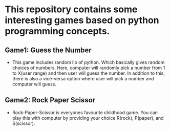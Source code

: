 # This repository contains some interesting games based on python programming concepts.
## Game1: Guess the Number
- This game includes random lib of python. Which basically gives random choices of numbers. Here, computer will randomly pick a number from 1 to X(user range) and then user will guess the number. In addition to this, there is also a vice-versa option where user will pick a number and computer will guess. 
## Game2: Rock Paper Scissor
- Rock-Paper-Scissor is everyones favourite childhood game. You can play this with computer by providing your choice R(rock), P(paper), and S(scissor).

